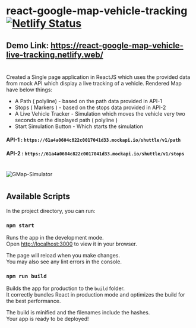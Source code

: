 # react-google-map-vehicle-tracking [![Netlify Status](https://api.netlify.com/api/v1/badges/644fd02e-5d2c-45a4-8b0b-7ac931d36664/deploy-status)](https://app.netlify.com/sites/react-google-map-vehicle-live-tracking/deploys)
## Demo Link: https://react-google-map-vehicle-live-tracking.netlify.web/

#

Created a Single page application in ReactJS which uses the provided data from mock API which display a live tracking of a vehicle. Rendered Map have below things:

- A Path ( polyline) - based on the path data provided in API-1
- Stops ( Markers ) - based on the stops data provided in API-2
- A Live Vehicle Tracker - Simulation which moves the vehicle very two seconds on the displayed path ( polyline )
- Start Simulation Button - Which starts the simulation


#### API-1 : `https://61a4a0604c822c0017041d33.mockapi.io/shuttle/v1/path`
#### API-2 : `https://61a4a0604c822c0017041d33.mockapi.io/shuttle/v1/stops`

#

![GMap-Simulator](https://user-images.githubusercontent.com/1678725/149657446-39f3f0f9-364c-4a16-b339-f3921172ef32.gif)


#
## Available Scripts

In the project directory, you can run:

### `npm start`

Runs the app in the development mode.\
Open [http://localhost:3000](http://localhost:3000) to view it in your browser.

The page will reload when you make changes.\
You may also see any lint errors in the console.



### `npm run build`

Builds the app for production to the `build` folder.\
It correctly bundles React in production mode and optimizes the build for the best performance.

The build is minified and the filenames include the hashes.\
Your app is ready to be deployed!

#


